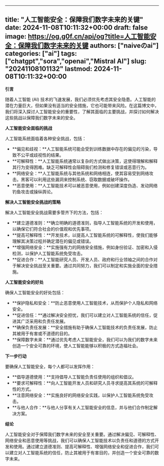 
---
title: "人工智能安全：保障我们数字未来的关键"
date: 2024-11-08T10:11:32+00:00
draft: false
image: https://og.g0f.cn/api/og?title=人工智能安全：保障我们数字未来的关键
authors: ["naiveのai"]
categories: ["ai"]
tags: ["chatgpt","sora","openai","Mistral AI"]
slug: "20241108101132"
lastmod: 2024-11-08T10:11:32+00:00
---
**引言**

随着人工智能 (AI) 技术的飞速发展，我们必须优先考虑其安全隐患。人工智能的潜在力量巨大，但如果没有适当的安全措施，它也可能带来风险。在这篇博文中，我们将深入探讨人工智能安全的重要性，了解其面临的主要挑战，并探讨如何解决这些挑战以保障我们数字未来的安全。

**人工智能安全面临的挑战**

人工智能系统面临着各种安全挑战，包括：

* **偏见和歧视：**人工智能系统可能会受到训练数据中存在的偏见的污染，导致不公平或歧视性的结果。
* **可解释性：**人工智能系统通常以复杂的方式做出决策，这使得理解和解释其行为变得困难。缺乏可解释性会阻碍我们检测和修复错误或恶意行为。
* **网络安全：**人工智能系统与其他系统和网络相连，使其容易受到网络攻击。黑客可以利用这些漏洞来控制系统、窃取数据或破坏操作。
* **恶意使用：**人工智能技术可以被恶意使用，例如创建深度伪造、发动网络钓鱼攻击或操纵舆论。

**解决人工智能安全挑战的策略**

解决人工智能安全挑战需要多管齐下的方法，包括：

* **建立道德准则：**确立明确的道德准则，指导人工智能系统的开发和使用，以确保它们符合社会的价值观和优先事项。
* **提高可解释性：**开发技术，以提高人工智能系统的可解释性，使我们能够理解其决策过程并确定潜在的偏见或错误。
* **增强网络安全：**实施强有力的网络安全措施，例如身份验证、加密和入侵检测，以保护人工智能系统免受攻击。
* **促进合作：**人工智能研究人员、开发人员、政府和行业领袖之间的合作对于解决安全挑战至关重要。通过共同努力，我们可以制定和实施全面的安全措施。

**人工智能安全的好处**

确保人工智能安全的好处包括：

* **保护隐私和安全：**防止恶意使用人工智能技术，从而保护个人隐私和网络安全。
* **促进信任：**通过解决安全担忧，我们可以建立对人工智能系统的信任，促进其广泛采用和负责任发展。
* **确保负责任发展：**安全措施有助于确保人工智能技术的负责任发展，防止其被用于有害或不道德的目的。
* **保障数字未来：**通过优先考虑人工智能安全，我们可以为我们的数字未来创造一个安全可靠的环境，使人工智能能够以积极的方式造福社会。

**下一步行动**

要确保人工智能安全，每个人都可以发挥作用：

* **倡导道德使用：**支持倡导人工智能负责任使用的组织和倡议。
* **要求可解释性：**向人工智能开发人员和研究人员寻求提高其系统的可解释性的方式。
* **注意网络安全：**实施良好的网络安全实践，以保护人工智能系统免受攻击。
* **与他人合作：**与他人分享有关人工智能安全的信息，并与他们合作制定解决方案。

**结论**

人工智能安全对于保障我们数字未来的安全至关重要。通过解决偏见、可解释性、网络安全和恶意使用等挑战，我们可以确保人工智能技术以负责任和道德的方式开发和使用。通过建立道德准则、提高可解释性、增强网络安全和促进合作，我们可以建立对人工智能系统的信任，防止其被用于有害目的，并创造一个安全可靠的数字未来。